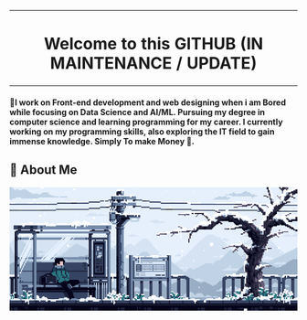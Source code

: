<table width="100%">
  <tr>
    <td align="center">
      <h1> Welcome to this GITHUB (IN MAINTENANCE / UPDATE) </h1>
    </td>
  </tr>
</table>

<h4 align="left">🌟I work on Front-end development and web designing when i am Bored while focusing on Data Science and AI/ML. Pursuing my degree in computer science and learning programming for my career. I currently working on my programming skills, also exploring the IT field to gain immense knowledge. Simply To make Money 💸. </h4>

<h2>💫 About Me</h2>
<img align="right" alt="" width="400" src="">

![Descripción del GIF](Banner.gif)
